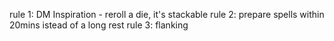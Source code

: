 rule 1: DM Inspiration - reroll a die, it's stackable
rule 2: prepare spells within 20mins istead of a long rest
rule 3: flanking